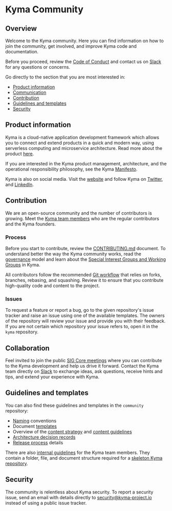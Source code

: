 # Kyma Community

## Overview

Welcome to the Kyma community. Here you can find information on how to join the community, get involved, and improve Kyma code and documentation.

Before you proceed, review the [Code of Conduct](CODE_OF_CONDUCT.md) and contact us on [Slack](https://kyma-community.slack.com/messages/CBLBESMST/) for any questions or concerns.

Go directly to the section that you are most interested in:
- [Product information](#product-information)
- [Communication](#communication)
- [Contribution](#contribution)
- [Guidelines and templates](#guidelines-and-templates)
- [Security](#security)

## Product information

Kyma is a cloud-native application development framework which allows you to connect and extend products in a quick and modern way, using serverless computing and microservice architecture. Read more about the product [here](https://github.com/kyma-project/kyma/blob/master/README.md).

If you are interested in the Kyma product management, architecture, and the operational responsibility philosophy, see the Kyma [Manifesto](https://kyma-project.github.io/community/).

Kyma is also on social media. Visit the [website](https://kyma-project.io/) and follow Kyma on [Twitter](https://twitter.com/kymaproject), and [LinkedIn](https://www.linkedin.com/company/kyma-project/).

## Contribution

We are an open-source community and the number of contributors is growing. Meet the [Kyma team members](https://github.com/orgs/kyma-project/people) who are the regular contributors and the Kyma founders.

### Process

Before you start to contribute, review the [CONTRIBUTING.md](CONTRIBUTING.md) document. To understand better the way the Kyma community works, read the [governance](governance.md) model and learn about the [Special Interest Groups and Working Groups](sig-and-wg/README.md) in Kyma.

All contributors follow the recommended [Git workflow](git-workflow.md) that relies on forks, branches, rebasing, and squashing. Review it to ensure that you contribute high-quality code and content to the project.

### Issues

To request a feature or report a bug, go to the given repository's issue tracker and raise an issue using one of the available templates.
The owners of the repository will review your issue and provide you with their feedback. If you are not certain which repository your issue refers to, open it in the `kyma` repository.

## Collaboration

Feel invited to join the public [SIG Core meetings](https://kyma-community.slack.com/messages/CBP7LKRPS/) where you can contribute to the Kyma development and help us drive it forward. Contact the Kyma team directly on [Slack](https://kyma-community.slack.com/messages/CBLBESMST/) to exchange ideas, ask questions, receive hints and tips, and extend your experience with Kyma.

## Guidelines and templates

You can also find these guidelines and templates in the `community` repository:

- [Naming](/guidelines/naming.md) conventions
- Document [templates](/guidelines/templates)
- Overview of the [content strategy](guidelines/content-guidelines/content-strategy.md) and [content guidelines](/guidelines/content-guidelines)
- [Architecture decision records](/architecture-decision-records)
- [Release process](/guidelines/releases) details

There are also [internal guidelines](/guidelines/internal-guidelines) for the Kyma team members. They contain a folder, file, and document structure required for a [skeleton Kyma repository](/guidelines/internal-guidelines/repository-template).

## Security

The community is relentless about Kyma security. To report a security issue, send an email with details directly to [security@kyma-project.io](mailto:security@kyma-project.io) instead of using a public issue tracker.
